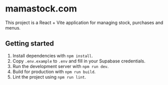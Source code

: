 # mamastock.com

This project is a React + Vite application for managing stock, purchases and menus.

## Getting started

1. Install dependencies with `npm install`.
2. Copy `.env.example` to `.env` and fill in your Supabase credentials.
3. Run the development server with `npm run dev`.
4. Build for production with `npm run build`.
5. Lint the project using `npm run lint`.

